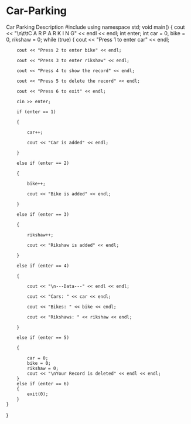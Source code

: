 # Car-Parking
Car Parking Description
#include<iostream>
using namespace std;
void main()
{
	cout << "\n\t\tC A R  P A R K I N G" << endl << endl;
	int enter;
	int car = 0, bike = 0, rikshaw = 0;
	while (true)
	{
		cout << "Press 1 to enter car" << endl;

		cout << "Press 2 to enter bike" << endl;

		cout << "Press 3 to enter rikshaw" << endl;

		cout << "Press 4 to show the record" << endl;

		cout << "Press 5 to delete the record" << endl;

		cout << "Press 6 to exit" << endl;

		cin >> enter;

		if (enter == 1)

		{

			car++;

			cout << "Car is added" << endl;

		}

		else if (enter == 2)

		{

			bike++;

			cout << "Bike is added" << endl;

		}

		else if (enter == 3)

		{

			rikshaw++;

			cout << "Rikshaw is added" << endl;

		}

		else if (enter == 4)

		{

			cout << "\n---Data---" << endl << endl;

			cout << "Cars: " << car << endl;

			cout << "Bikes: " << bike << endl;

			cout << "Rikshaws: " << rikshaw << endl;

		}

		else if (enter == 5)

		{

			car = 0;
			bike = 0;
			rikshaw = 0;
			cout << "\nYour Record is deleted" << endl << endl;
		}
		else if (enter == 6)
		{
			exit(0);
		}
	}
}
